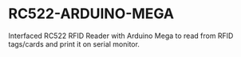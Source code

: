 # RC522-ARDUINO-MEGA
Interfaced RC522 RFID Reader with Arduino Mega to read from RFID tags/cards and print it on serial monitor.
